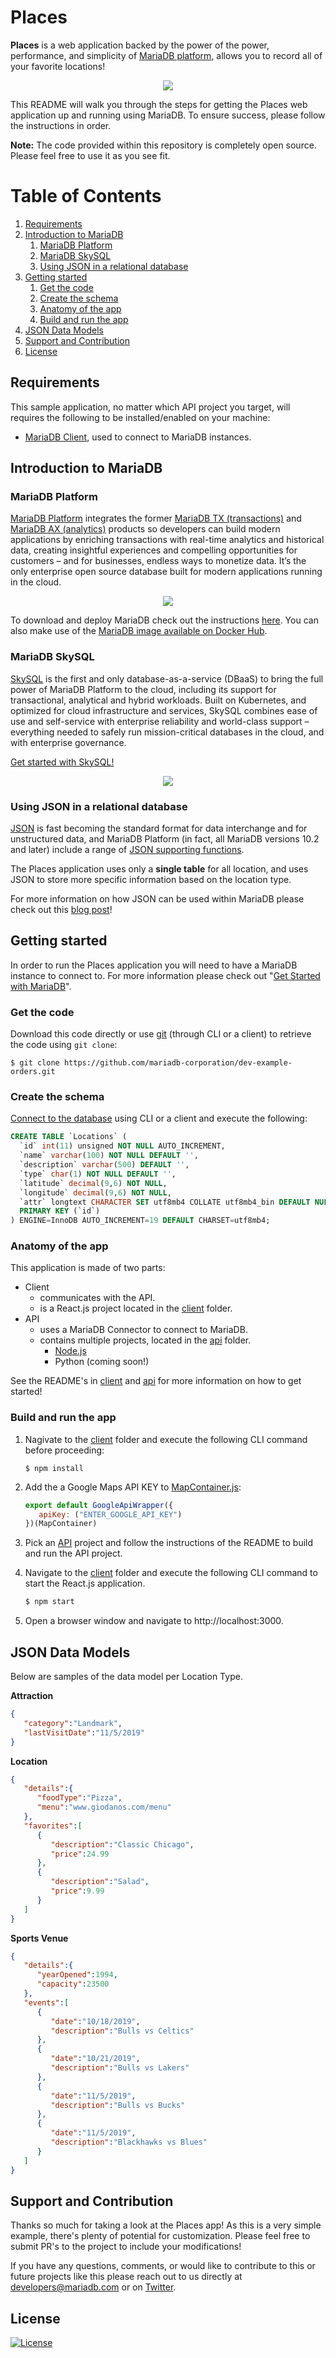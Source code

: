 # Places

**Places** is a web application backed by the power of the power, performance, and simplicity of [MariaDB platform](https://mariadb.com/products/mariadb-platform/), allows you to record all of your favorite locations!

<p align="center">
    <kbd>
        <img src="media/map.png" />
    </kbd>
</p>

This README will walk you through the steps for getting the Places web application up and running using MariaDB. To ensure success, please follow the instructions in order.

**Note:** The code provided within this repository is completely open source. Please feel free to use it as you see fit.

# Table of Contents
1. [Requirements](#requirements)
2. [Introduction to MariaDB](#introduction)
    1. [MariaDB Platform](#platform)
    2. [MariaDB SkySQL](#skysql)
    3. [Using JSON in a relational database](#json-relational)
3. [Getting started](#getting-started)
    1. [Get the code](#code)
    2. [Create the schema](#schema)
    3. [Anatomy of the app](#app)
    4. [Build and run the app](#build-run)
4. [JSON Data Models](#data-models)
5. [Support and Contribution](#support-contribution)
6. [License](#license)

## Requirements <a name="requirements"></a>

This sample application, no matter which API project you target, will requires the following to be installed/enabled on your machine:

* [MariaDB Client](https://mariadb.com/products/skysql/docs/clients/), used to connect to MariaDB instances.

## Introduction to MariaDB <a name="introduction"></a>

### MariaDB Platform <a name="platform"></a>

[MariaDB Platform](https://mariadb.com/products/mariadb-platform/) integrates the former [MariaDB TX (transactions)](https://mariadb.com/products/mariadb-platform-transactional/) and [MariaDB AX (analytics)](https://mariadb.com/products/mariadb-platform-analytical/) products so developers can build modern applications by enriching transactions with real-time analytics and historical data, creating insightful experiences and compelling opportunities for customers – and for businesses, endless ways to monetize data. It’s the only enterprise open source database built for modern applications running in the cloud.

<p align="center" spacing="10">
    <kbd>
        <img src="media/platform.png" />
    </kbd>
</p>

To download and deploy MariaDB check out the instructions [here](https://mariadb.com/docs/deploy/installation/). You can also make use of the [MariaDB image available on Docker Hub](https://hub.docker.com/_/mariadb).

### MariaDB SkySQL <a name="skysql">

[SkySQL](https://mariadb.com/products/skysql/) is the first and only database-as-a-service (DBaaS) to bring the full power of MariaDB Platform to the cloud, including its support for transactional, analytical and hybrid workloads. Built on Kubernetes, and optimized for cloud infrastructure and services, SkySQL combines ease of use and self-service with enterprise reliability and world-class support – everything needed to safely run mission-critical databases in the cloud, and with enterprise governance.

[Get started with SkySQL!](https://mariadb.com/products/skysql/#get-started)

<p align="center" spacing="10">
    <kbd>
        <img src="media/skysql.png" />
    </kbd>
</p>

### Using JSON in a relational database <a name="json-relational"></a>

[JSON](https://www.json.org) is fast becoming the standard format for data interchange and for unstructured data, and MariaDB Platform (in fact, all MariaDB versions 10.2 and later) include a range of [JSON supporting functions](https://mariadb.com/topic/json/).

The Places application uses only a **single table** for all location, and uses JSON to store more specific information based on the location type.

For more information on how JSON can be used within MariaDB please check out this [blog post](https://mariadb.com/resources/blog/json-with-mariadb-10-2/)!

## Getting started <a name="getting-started"></a>

In order to run the Places application you will need to have a MariaDB instance to connect to. For more information please check out "[Get Started with MariaDB](https://mariadb.com/get-started-with-mariadb/)".

### Get the code <a name="code"></a>

Download this code directly or use [git](git-scm.org) (through CLI or a client) to retrieve the code using `git clone`:

```
$ git clone https://github.com/mariadb-corporation/dev-example-orders.git
```

### Create the schema <a name="schema"></a>

[Connect to the database](https://mariadb.com/kb/en/connecting-to-mariadb/) using CLI or a client and execute the following:

```sql
CREATE TABLE `Locations` (
  `id` int(11) unsigned NOT NULL AUTO_INCREMENT,
  `name` varchar(100) NOT NULL DEFAULT '',
  `description` varchar(500) DEFAULT '',
  `type` char(1) NOT NULL DEFAULT '',
  `latitude` decimal(9,6) NOT NULL,
  `longitude` decimal(9,6) NOT NULL,
  `attr` longtext CHARACTER SET utf8mb4 COLLATE utf8mb4_bin DEFAULT NULL CHECK (json_valid(`attr`)),
  PRIMARY KEY (`id`)
) ENGINE=InnoDB AUTO_INCREMENT=19 DEFAULT CHARSET=utf8mb4;
```

### Anatomy of the app <a name="app"></a>

This application is made of two parts:

* Client
    - communicates with the API.
    - is a React.js project located in the [client](client) folder.
* API
    - uses a MariaDB Connector to connect to MariaDB.
    - contains multiple projects, located in the [api](api) folder.
        - [Node.js](api/nodejs)
        - Python (coming soon!)

See the README's in [client](client/README.md) and [api](api/README.md) for more information on how to get started!

### Build and run the app <a name="build-run"></a>

   1. Nagivate to the [client](client) folder and execute the following CLI command before proceeding:

      ```
      $ npm install
      ```

   2. Add the a Google Maps API KEY to [MapContainer.js](client/src/components/MapContainer.js#L248):

      ```javascript
      export default GoogleApiWrapper({
         apiKey: ("ENTER_GOOGLE_API_KEY")
      })(MapContainer)
      ```

   3. Pick an [API](api) project and follow the instructions of the README to build and run the API project.

   4. Navigate to the [client](client) folder and execute the following CLI command to start the React.js application.

      ```bash 
      $ npm start
      ``` 

   5. Open a browser window and navigate to http://localhost:3000.

## JSON Data Models <a name="data-models"></a>

Below are samples of the data model per Location Type. 

**Attraction**
```json
{
   "category":"Landmark",
   "lastVisitDate":"11/5/2019"
}
```

**Location**
```json
{
   "details":{
      "foodType":"Pizza",
      "menu":"www.giodanos.com/menu"
   },
   "favorites":[
      {
         "description":"Classic Chicago",
         "price":24.99
      },
      {
         "description":"Salad",
         "price":9.99
      }
   ]
}
```

**Sports Venue**
```json
{
   "details":{
      "yearOpened":1994,
      "capacity":23500
   },
   "events":[
      {
         "date":"10/18/2019",
         "description":"Bulls vs Celtics"
      },
      {
         "date":"10/21/2019",
         "description":"Bulls vs Lakers"
      },
      {
         "date":"11/5/2019",
         "description":"Bulls vs Bucks"
      },
      {
         "date":"11/5/2019",
         "description":"Blackhawks vs Blues"
      }
   ]
}
```

## Support and Contribution <a name="support-contribution"></a>

Thanks so much for taking a look at the Places app! As this is a very simple example, there's plenty of potential for customization. Please feel free to submit PR's to the project to include your modifications!

If you have any questions, comments, or would like to contribute to this or future projects like this please reach out to us directly at developers@mariadb.com or on [Twitter](https://twitter.com/mariadb).

## License <a name="license"></a>
[![License](https://img.shields.io/badge/License-MIT-blue.svg?style=plastic)](https://opensource.org/licenses/MIT)
